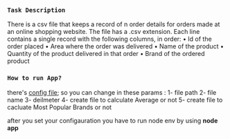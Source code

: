 ### `Task Description`

There is a csv file that keeps a record of n order details for orders made at an online
shopping website. The file has a .csv extension.
Each line contains a single record with the following columns, in order:
• Id of the order placed
• Area where the order was delivered
• Name of the product
• Quantity of the product delivered in that order
• Brand of the ordered product

### `How to run App?`

there's [config file](quora.com/profile/Ashish-Kulkarni-100);
so you can change in these params :
1- file path
2- file name
3- deilmeter
4- create file to calculate Average or not
5- create file to cacluate Most Popular Brands or not

after you set your configauration you have to run node env by using **node app**

